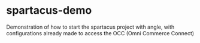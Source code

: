# spartacus-demo
Demonstration of how to start the spartacus project with angle, with configurations already made to access the OCC (Omni Commerce Connect)
